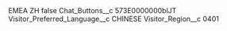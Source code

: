 <?xml version="1.0" encoding="UTF-8"?>
<CustomMetadata xmlns="http://soap.sforce.com/2006/04/metadata" xmlns:xsi="http://www.w3.org/2001/XMLSchema-instance" xmlns:xsd="http://www.w3.org/2001/XMLSchema">
    <label>EMEA ZH</label>
    <protected>false</protected>
    <values>
        <field>Chat_Buttons__c</field>
        <value xsi:type="xsd:string">573E0000000blJT</value>
    </values>
    <values>
        <field>Visitor_Preferred_Language__c</field>
        <value xsi:type="xsd:string">CHINESE</value>
    </values>
    <values>
        <field>Visitor_Region__c</field>
        <value xsi:type="xsd:string">0401</value>
    </values>
</CustomMetadata>
